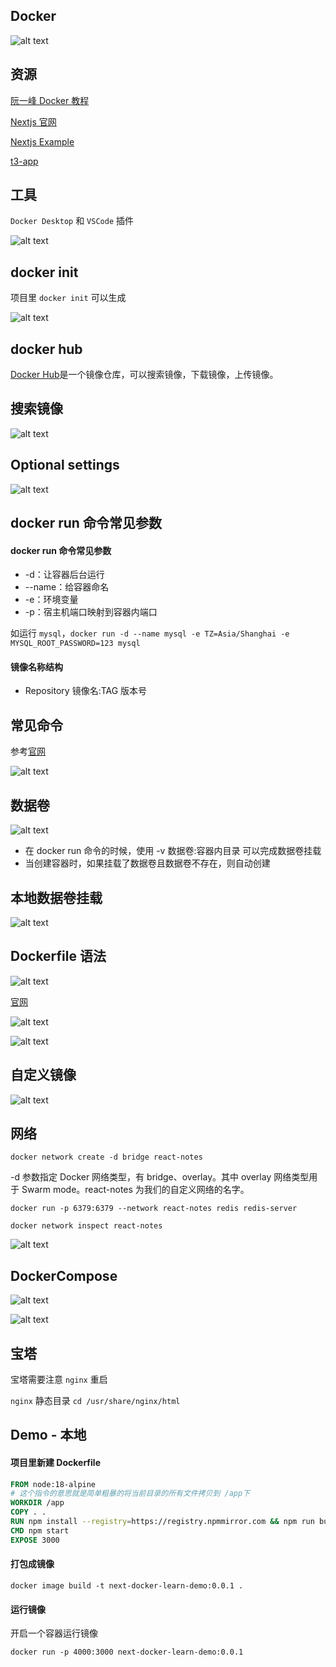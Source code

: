 ## Docker

![alt text](image.png)

## 资源

[阮一峰 Docker 教程](https://www.ruanyifeng.com/blog/2018/02/docker-tutorial.html)

[Nextjs 官网](https://nextjs.org/docs/app/building-your-application/deploying#docker-image)

[Nextjs Example](https://github.com/vercel/next.js/tree/canary/examples/with-docker)

[t3-app](https://create.t3.gg/)

## 工具

`Docker Desktop` 和 `VSCode` 插件

![alt text](image-1.png)

## docker init

项目里 `docker init` 可以生成

![alt text](image-2.png)

## docker hub

[Docker Hub](https://hub.docker.com/?_gl=1*h8exxe*_ga*MTkyNDAxOTY1OS4xNzAyMzUyMjE0*_ga_XJWPQMJYHQ*MTcxMjU0NDkyOC45LjEuMTcxMjU0NDkyOS41OS4wLjA.)是一个镜像仓库，可以搜索镜像，下载镜像，上传镜像。

## 搜索镜像

![alt text](image-3.png)

## Optional settings

![alt text](image-4.png)

## docker run 命令常见参数

#### docker run 命令常见参数

- -d：让容器后台运行
- --name：给容器命名
- -e：环境变量
- -p：宿主机端口映射到容器内端口

如运行 `mysql`，`docker run -d --name mysql -e TZ=Asia/Shanghai -e MYSQL_ROOT_PASSWORD=123 mysql`

#### 镜像名称结构

- Repository 镜像名:TAG 版本号

## 常见命令

参考[官网](https://docs.docker.com/reference/cli/docker/container/run/)

![alt text](image-5.png)

## 数据卷

![alt text](image-6.png)

- 在 docker run 命令的时候，使用 -v 数据卷:容器内目录 可以完成数据卷挂载
- 当创建容器时，如果挂载了数据卷且数据卷不存在，则自动创建

## 本地数据卷挂载

![alt text](image-7.png)

## Dockerfile 语法

![alt text](image-9.png)

[官网](https://docs.docker.com/reference/dockerfile/)

![alt text](image-10.png)

![alt text](image-11.png)

## 自定义镜像

![alt text](image-8.png)

## 网络

`docker network create -d bridge react-notes`

-d 参数指定 Docker 网络类型，有 bridge、overlay。其中 overlay 网络类型用于 Swarm mode。react-notes 为我们的自定义网络的名字。

`docker run -p 6379:6379 --network react-notes redis redis-server`

`docker network inspect react-notes`

![alt text](image-12.png)

<!-- #### Dockerfile dockerignore

拷贝 Dockerfile 和 .dockerignore 到跟目录
配置 next.config.js output: "standalone"
执行之前中的 docker 命令 -->

## DockerCompose

![alt text](image-14.png)

![alt text](image-13.png)

## 宝塔

宝塔需要注意 `nginx` 重启

`nginx` 静态目录 `cd /usr/share/nginx/html`

## Demo - 本地

#### 项目里新建 Dockerfile

```Dockerfile
FROM node:18-alpine
# 这个指令的意思就是简单粗暴的将当前目录的所有文件拷贝到 /app下
WORKDIR /app
COPY . .
RUN npm install --registry=https://registry.npmmirror.com && npm run build
CMD npm start
EXPOSE 3000
```

#### 打包成镜像

`docker image build -t next-docker-learn-demo:0.0.1 .`

#### 运行镜像

开启一个容器运行镜像

`docker run -p 4000:3000 next-docker-learn-demo:0.0.1`
